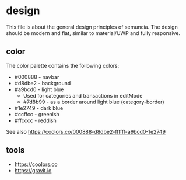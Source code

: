 # design
This file is about the general design principles of semuncia. The design should
be modern and flat, similar to material/UWP and fully responsive.

## color
The color palette contains the following colors:
* #000888 - navbar
* #d8dbe2 - background
* #a9bcd0 - light blue
	* Used for categories and transactions in editMode
	* #7d8b99 - as a border around light blue (category-border)
* #1e2749 - dark blue
* #ccffcc - greenish
* #ffcccc - reddish

See also https://coolors.co/000888-d8dbe2-ffffff-a9bcd0-1e2749

## tools
* https://coolors.co
* https://gravit.io
